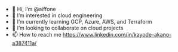 - 👋 Hi, I’m @aiffone
- 👀 I’m interested in cloud engineering
- 🌱 I’m currently learning GCP, Azure, AWS, and Terraform
- 💞️ I’m looking to collaborate on cloud projects
- 📫 How to reach me https://www.linkedin.com/in/kayode-akano-a387411a/

<!---
aiffone/aiffone is a ✨ special ✨ repository because its `README.md` (this file) appears on your GitHub profile.
You can click the Preview link to take a look at your changes.
--->
